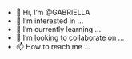 - 👋 Hi, I’m @GABRIELLA
- 👀 I’m interested in ...
- 🌱 I’m currently learning ...
- 💞️ I’m looking to collaborate on ...
- 📫 How to reach me ...

<!---
GABRIELLA/GABRIELLA is a ✨ special ✨ repository because its `README.md` (this file) appears on your GitHub profile.
You can click the Preview link to take a look at your changes.
--->
